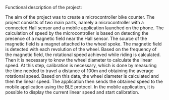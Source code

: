 Functional description of the project:

The aim of the project was to create a microcontroller bike counter. The project consists of two main parts, 
namely a microcontroller with a connected Hall sensor and a mobile application launched on the phone. 
The calculation of speed by the microcontroller is based on detecting the presence of a magnetic field near the 
Hall sensor. The source of the magnetic field is a magnet attached to the wheel spoke. The magnetic field is detected 
with each revolution of the wheel. Based on the frequency of the magnetic field, the rotational speed achieved while 
riding is calculated. Then it is necessary to know the wheel diameter to calculate the linear speed. At this step, calibration 
is necessary, which is done by measuring the time needed to travel a distance of 100m and obtaining the average rotational speed. 
Based on this data, the wheel diameter is calculated and then the linear speed. The application then sends the obtained speed to 
the mobile application using the BLE protocol. In the mobile application, it is possible to display the current linear speed and start calibration.
